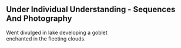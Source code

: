 Under Individual Understanding - Sequences And Photography
----------------------------------------------------------
Went divulged in lake developing a goblet  
enchanted in the fleeting clouds.  
